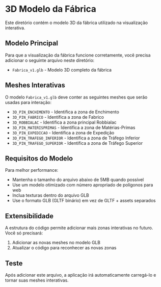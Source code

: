 
# 3D Modelo da Fábrica

Este diretório contém o modelo 3D da fábrica utilizado na visualização interativa.

## Modelo Principal

Para que a visualização da fábrica funcione corretamente, você precisa adicionar o seguinte arquivo neste diretório:

- `Fabrica_v1.glb` - Modelo 3D completo da fábrica

## Meshes Interativas

O modelo `Fabrica_v1.glb` deve conter as seguintes meshes que serão usadas para interação:

- `3D_PIN_ENCHIMENTO` - Identifica a zona de Enchimento
- `3D_PIN_FABRICO` - Identifica a zona de Fabrico 
- `3D_ROBBIALAC` - Identifica a zona principal Robbialac
- `3D_PIN_MATERISPRIMAS` - Identifica a zona de Matérias-Primas
- `3D_PIN_EXPEDICAO` - Identifica a zona de Expedição
- `3D_PIN_TRAFEGO_INFERIOR` - Identifica a zona de Tráfego Inferior
- `3D_PIN_TRAFEGO_SUPERIOR` - Identifica a zona de Tráfego Superior

## Requisitos do Modelo

Para melhor performance:
- Mantenha o tamanho do arquivo abaixo de 5MB quando possível
- Use um modelo otimizado com número apropriado de polígonos para web
- Inclua texturas dentro do arquivo GLB
- Use o formato GLB (GLTF binário) em vez de GLTF + assets separados

## Extensibilidade

A estrutura do código permite adicionar mais zonas interativas no futuro. Você só precisará:
1. Adicionar as novas meshes no modelo GLB
2. Atualizar o código para reconhecer as novas zonas

## Teste

Após adicionar este arquivo, a aplicação irá automaticamente carregá-lo e tornar suas meshes interativas.
